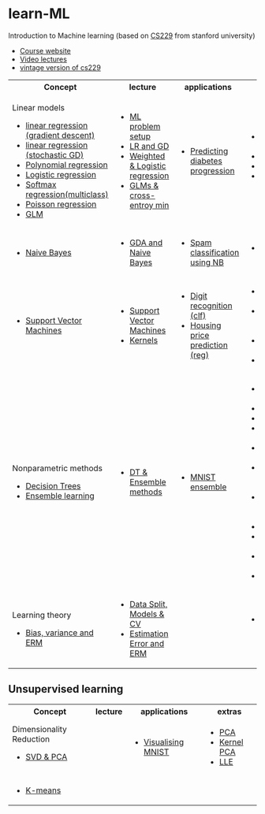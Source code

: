 # learn-ML
Introduction to Machine learning (based on [CS229](https://cs229.stanford.edu/) from stanford university)<br>

<ul>
	<li> <a href="https://cs229.stanford.edu/"> Course website </a> </li>
<li><a href="https://www.youtube.com/playlist?list=PLoROMvodv4rMiGQp3WXShtMGgzqpfVfbU"> Video lectures </a> </li>
<li><a href="https://see.stanford.edu/Course/CS229"> vintage version of cs229 </a>  </li>
</ul>

<table>
<tr>
<th> Concept </th>
<th> lecture </th>
<th> applications</th>
<th> extras </th>
</tr>
<tr>
	
<td> 
	<p> Linear models 
<ul>
	<li> <a href="ordinary_linear_reg_grad_descent.ipynb"> linear regression (gradient descent) </a> </li>
	<li>  <a href="ord_linear_reg_stochastic_GD.ipynb"> linear regression (stochastic GD) </a> </li>
	<li> <a href="Polynomial_regression.ipynb"> Polynomial regression </a> </li>
	<li> <a href="newton_raphson_log_reg.ipynb"> Logistic regression </a> </li>
	<li> <a href="multiclass_classification_softmax.ipynb"> Softmax regression(multiclass) </a> </li>
	<li> <a href="plot_poisson_regression_non_normal_loss.ipynb"> Poisson regression </a> </li>
	<li> <a href="plot_tweedie_regression_insurance_claims.ipynb"> GLM </a>	</li>
    </ul></p>
</td>
<td>
<ul>
<li> <a href="https://www.youtube.com/watch?v=4b4MUYve_U8&list=PLoROMvodv4rMiGQp3WXShtMGgzqpfVfbU&index=2"> ML problem setup </a> </li>
<li> <a href="https://www.youtube.com/watch?v=4b4MUYve_U8&list=PLoROMvodv4rMiGQp3WXShtMGgzqpfVfbU&index=2"> LR and GD </a> </li>
<li> <a href="https://www.youtube.com/watch?v=het9HFqo1TQ&list=PLoROMvodv4rMiGQp3WXShtMGgzqpfVfbU&index=3"> Weighted & Logistic regression </a> </li>
<li> <a href="https://www.youtube.com/watch?v=iZTeva0WSTQ&list=PLoROMvodv4rMiGQp3WXShtMGgzqpfVfbU&index=4"> GLMs & cross-entroy min </a> </li>

</ul>
 </td>
<td> <ul>
	<li> <a href="pred_diabetes_progress.ipynb"> Predicting diabetes progression</a> </li>
	</ul>
</td>
<td>
<ul>
<li> <a href="https://towardsdatascience.com/assumptions-of-linear-regression-fdb71ebeaa8b"> assumptions of LR </a> </li>
<li> <a href="https://dl.acm.org/doi/10.1162/neco.1996.8.7.1341"> No free lunch </a> </li> 
<li> <a href="https://static.googleusercontent.com/media/research.google.com/fr//pubs/archive/35179.pdf"> data effects </a> </li>
<li> <a href="https://papers.ssrn.com/sol3/papers.cfm?abstract_id=3164764"> case study: GLM </a> </li>
 </ul>
 </td>
</tr>
<tr> 
<td>	<ul>
<li> <a href="Naive_bayes.ipynb"> Naive Bayes </a> </li>
</ul>
</td>
<td>
<ul>
<li> <a href="https://www.youtube.com/watch?v=nt63k3bfXS0&list=PLoROMvodv4rMiGQp3WXShtMGgzqpfVfbU&index=5"> GDA and Naive Bayes </a> </li>
</ul>
</td>
<td>
<ul> <li> <a href="spam_classification.ipynb"> Spam classification using NB </a></li> </ul>
</td>
<td>
<ul> <li> <a href="https://mathformachines.com/posts/discriminant-analysis/"> discriminant analysis </a> </li> </ul>
</td>
</tr>
<tr> 
 <td>
   <ul>
 <li> <a href="SVM_classifiers.ipynb">Support Vector Machines </a></li>
   </ul>
 </td>
 <td>
  <ul>
   <li> <a href="https://www.youtube.com/watch?v=lDwow4aOrtg&list=PLoROMvodv4rMiGQp3WXShtMGgzqpfVfbU&index=6"> Support Vector Machines </a> </li>
   <li> <a href="https://www.youtube.com/watch?v=8NYoQiRANpg&list=PLoROMvodv4rMiGQp3WXShtMGgzqpfVfbU&index=7"> Kernels </a> </li>
</ul>
</td>
<td> <ul> <li> <a href="MNIST_svm.ipynb"> Digit recognition (clf) </a> </li>
<li> <a href="Predicting_house_prices.ipynb"> Housing price prediction (reg) </a> </li> </ul>
</td>
<td> <ul> <li> <a href="https://www.microsoft.com/en-us/research/wp-content/uploads/2016/02/tr-98-14.pdf"> SMO algorithm </a> </li>
<li> <a href="https://dl.acm.org/doi/10.1145/1390156.1390208"> Dual coordinate descent </a></li>
<li> <a href="https://proceedings.neurips.cc/paper/2000/file/155fa09596c7e18e50b58eb7e0c6ccb4-Paper.pdf"> Online learning </a> </li>
<li> <a href="https://jmlr.org/papers/volume6/bordes05a/bordes05a.pdf"> Fast Kernels </a> </li>
</ul>
</td>
</tr>
<tr>
<td>  <p> Nonparametric methods
<ul> <li> <a href="decision_trees.ipynb"> Decision Trees </a> </li>
<li> <a href="ensemble.ipynb"> Ensemble learning </a> </li>
 </ul>
 </p></td>
<td> <ul> <li> <a href="https://youtu.be/wr9gUr-eWdA"> DT & Ensemble methods </a> </li> </ul></td>
<td> <ul> <li>  <a href="MNIST_ensemble.ipynb"> MNIST ensemble </a> </li> </ul> </td>
<td> <ul>
<li> <a href="https://www.stat.berkeley.edu/~breiman/bagging.pdf"> Bagging predictors </a> </li>

<li> <a href="https://en.wikipedia.org/wiki/Bootstrap_aggregating"> Bootstrapping </a> </li>
<li> <a href="https://dl.acm.org/doi/10.1023/A:1007563306331"> pasting </a> </li>
<li> <a href="https://link.springer.com/chapter/10.1007/978-3-642-33460-3_28"> random patches </a> </li>
<li> <a href="https://dl.acm.org/doi/10.1109/34.709601"> random subspaces </a> </li>
<li> <a href="https://dl.acm.org/doi/10.5555/844379.844681"> random decision forests </a> </li>
<li> <a href="https://link.springer.com/article/10.1007/s10994-006-6226-1"> extremely randomized trees </a> </li>
<li> <a href="https://www.sciencedirect.com/science/article/pii/S002200009791504X"> boosting </a> </li>
<li> <a href="https://hastie.su.domains/Papers/SII-2-3-A8-Zhu.pdf"> multiclass adaboost </a> </li>
<li> <a href="https://www.jstor.org/stable/2699986"> Gradient boost </a> </li>
<li> <a href="http://www.machine-learning.martinsewell.com/ensembles/stacking/Wolpert1992.pdf"> stacking </a> </li>
 </ul> </td>
 </tr>
<tr>
<td> <p> Learning theory
<ul> <li> <a href="https://cs229.stanford.edu/notes2022fall/bias-variance.pdf"> Bias, variance and ERM </a></li>
 </ul> </p> </td>
<td> <ul> <li> <a href="https://www.youtube.com/watch?v=rjbkWSTjHzM&list=PLoROMvodv4rMiGQp3WXShtMGgzqpfVfbU&index=8"> Data Split, Models & CV </a> </li>
<li> <a href="https://www.youtube.com/watch?v=iVOxMcumR4A&list=PLoROMvodv4rMiGQp3WXShtMGgzqpfVfbU&index=9"> Estimation Error and ERM </a> </li>
</ul>  </td>
<td> </td>
<td> <ul> <li> <a href="https://epubs.siam.org/doi/10.1137/20M1336072"> Double Descent phenomenon </a> </li> </ul> </td>
 </tr>
</table>


## Unsupervised learning

<table>
<tr>
<th> Concept </th>
<th> lecture </th>
<th> applications</th>
<th> extras </th>
</tr>

<tr> <td> Dimensionality Reduction 
 <ul> <li> <a href="dimensionality_red.ipynb"> SVD & PCA </a>  </li> </ul>
</td>
 <td> </td>
 <td> <ul> <li> <a href="compressing_MNIST.ipynb"> Visualising MNIST </a> </li> </ul> </td> 
<td> <ul> <li> <a href="https://www.tandfonline.com/doi/abs/10.1080/14786440109462720"> PCA </a> </li> 
<li> <a href="https://link.springer.com/chapter/10.1007/BFb0020217"> Kernel PCA </a> </li> 
<li> <a href="https://www.science.org/doi/10.1126/science.290.5500.2323"> LLE </a> </li> </ul> </td> </tr>

<tr>
<td> <ul>
 <li> <a href="clustering.ipynb"> K-means </a> </li> 
</ul> </td>
<td> </td>
<td> </td>
<td> </td>
</tr>
</table>
